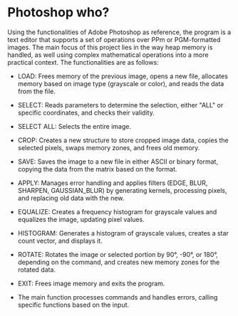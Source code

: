 # Photoshop who?

Using the functionalities of Adobe Photoshop as reference, the program is a text editor that supports a set of operations over PPm or PGM-formatted images.
The main focus of this project lies in the way heap memory is handled, as well using complex mathematical operations into a more practical context.
The functionalities are as follows:

* LOAD: Frees memory of the previous image, opens a new file, allocates memory based on image type (grayscale or color), and reads the data from the file.

* SELECT: Reads parameters to determine the selection, either "ALL" or specific coordinates, and checks their validity.

* SELECT ALL: Selects the entire image.

* CROP: Creates a new structure to store cropped image data, copies the selected pixels, swaps memory zones, and frees old memory.

* SAVE: Saves the image to a new file in either ASCII or binary format, copying the data from the matrix based on the format.

* APPLY: Manages error handling and applies filters (EDGE, BLUR, SHARPEN, GAUSSIAN_BLUR) by generating kernels, processing pixels, and replacing old data with the new.

* EQUALIZE: Creates a frequency histogram for grayscale values and equalizes the image, updating pixel values.

* HISTOGRAM: Generates a histogram of grayscale values, creates a star count vector, and displays it.

* ROTATE: Rotates the image or selected portion by 90°, -90°, or 180°, depending on the command, and creates new memory zones for the rotated data.

* EXIT: Frees image memory and exits the program.

* The main function processes commands and handles errors, calling specific functions based on the input.

